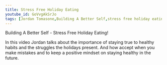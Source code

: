 ```yaml
---
title: Stress Free Holiday Eating
youtube_id: GoVvgAkSrJo
tags: [Jordan Tomasone,Building A Better Self,stress free holiday eating,healthy eating during the holidays,how to keep on a healthy lifestyle after taking a break,how to recover from holiday eating habits,healthy habits for the holidays,how to help your family understand your eating habits,how to stay on a diet during the holidays,healthy holiday eating tips,how to stay healthy when under pressure by others,how to be polite about your eating habits,polite healthy eating tips]
---
```

Building A Better Self - Stress Free Holiday Eating!

In this video Jordan talks about the importance of staying true to healthy habits and the struggles the holidays present. And how accept when you make mistakes and to keep a positive mindset on staying healthy in the future.
